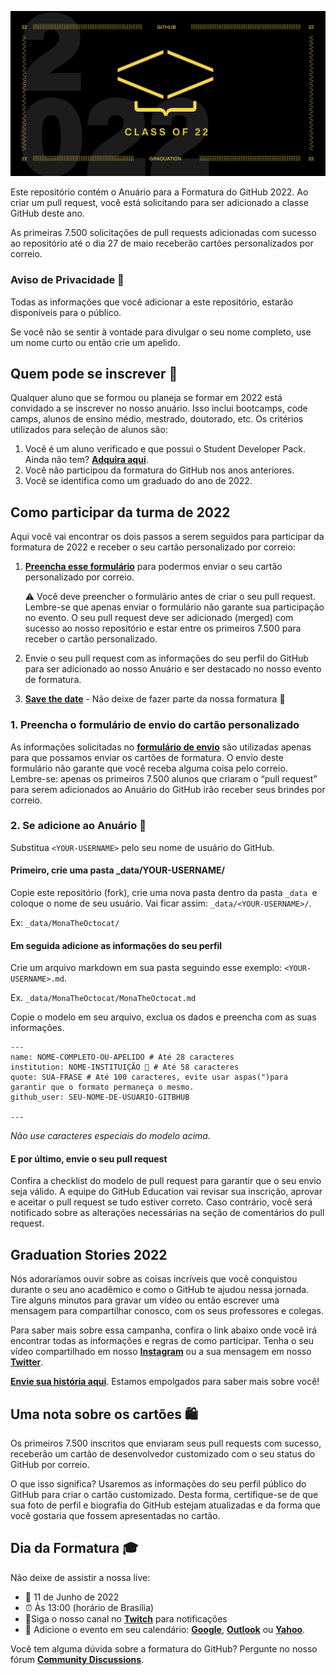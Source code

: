 ![Main Banner](https://github.com/education/GitHubGraduation-2022/raw/main/assets/GHG_Blog_1.jpg)


Este repositório contém o Anuário para a Formatura do GitHub 2022. Ao criar um pull request, você está solicitando para ser adicionado a classe GitHub deste ano. 

As primeiras 7.500 solicitações de pull requests adicionadas com sucesso ao repositório até o dia 27 de maio receberão cartões personalizados por correio. 


### Aviso de Privacidade 👀

Todas as informações que você adicionar a este repositório, estarão disponíveis para o público.

Se você não se sentir à vontade para divulgar o seu nome completo, use um nome curto ou então crie um apelido.  


## Quem pode se inscrever 📝

Qualquer aluno que se formou ou planeja se formar em 2022 está convidado a se inscrever no nosso anuário. Isso inclui bootcamps, code camps, alunos de ensino médio, mestrado, doutorado, etc. Os critérios utilizados para seleção de alunos são: 



1. Você é um aluno verificado e que possui o Student Developer Pack. Ainda não tem? **[Adquira aqui](https://education.github.com/discount_requests/student_application?utm_source=2022-06-11-GitHubGraduation)**. 
2. Você não participou da formatura do GitHub nos anos anteriores. 
3. Você se identifica como um graduado do ano de 2022. 

## Como participar da turma de 2022


Aqui você vai encontrar os dois passos a serem seguidos para participar da formatura de 2022 e receber o seu cartão personalizado por correio: 



1. **[Preencha esse formulário](https://airtable.com/shrVMo8ItH4wjsO9f)** para podermos enviar o seu cartão personalizado por correio.

    ⚠️ ️Você deve preencher o formulário antes de criar o seu pull request. Lembre-se que apenas enviar o formulário não garante sua participação no evento. O seu pull request deve ser adicionado (merged) com sucesso ao nosso repositório e estar entre os primeiros 7.500 para receber o cartão personalizado.  

2. Envie o seu pull request com as informações do seu perfil do GitHub para ser adicionado ao nosso Anuário e ser destacado no nosso evento de formatura. 
3. **[Save the date](https://education.github.com/events)** - Não deixe de fazer parte da nossa formatura 🥳

### 1. Preencha o formulário de envio do cartão personalizado


As informações solicitadas no **[formulário de envio](https://airtable.com/shrVMo8ItH4wjsO9f)** são utilizadas apenas para que possamos enviar os cartões de formatura. O envio deste formulário não garante que você receba alguma coisa pelo correio. Lembre-se: apenas os primeiros 7.500 alunos que criaram o “pull request” para serem adicionados ao Anuário do GitHub irão receber seus brindes por correio. 


### 2. Se adicione ao Anuário 🏫

Substitua `<YOUR-USERNAME>` pelo seu nome de usuário do GitHub. 


#### Primeiro, crie uma pasta _data/YOUR-USERNAME/

Copie este repositório (fork), crie uma nova pasta dentro da pasta `_data `e coloque o nome de seu usuário. Vai ficar assim: `_data/<YOUR-USERNAME>/`. 

Ex:  `_data/MonaTheOctocat/`


#### Em seguida adicione as informações do seu perfil 

Crie um arquivo markdown em sua pasta seguindo esse exemplo: `<YOUR-USERNAME>.md`. 

Ex. `_data/MonaTheOctocat/MonaTheOctocat.md`

Copie o modelo em seu arquivo, exclua os dados e preencha com as suas informações. 


```
---
name: NOME-COMPLETO-OU-APELIDO # Até 28 caracteres  
institution: NOME-INSTITUIÇÃO 🚩 # Até 58 caracteres
quote: SUA-FRASE # Até 100 caracteres, evite usar aspas(")para garantir que o formato permaneça o mesmo. 
github_user: SEU-NOME-DE-USUARIO-GITBHUB

---
```


_Não use caracteres especiais do modelo acima._

#### E por último, envie o seu pull request

Confira a checklist do modelo de pull request para garantir que o seu envio seja válido. A equipe do GitHub Education vai revisar sua inscrição, aprovar e aceitar o pull request se tudo estiver correto. Caso contrário, você será notificado sobre as alterações necessárias na seção de comentários do pull request. 


## Graduation Stories 2022

Nós adoraríamos ouvir sobre as coisas incríveis que você conquistou durante o seu ano acadêmico e como o GitHub te ajudou nessa jornada. Tire alguns minutos para gravar um vídeo ou então escrever uma mensagem para compartilhar conosco, com os seus professores e colegas.

Para saber mais sobre essa campanha, confira o link abaixo onde você irá encontrar todas as informações e regras de como participar. Tenha o seu vídeo compartilhado em nosso **[Instagram](https://www.instagram.com/githubeducation/)** ou a sua mensagem em nosso **[Twitter](https://twitter.com/GitHubEducation)**. 

**[Envie sua história aqui](https://drive.google.com/file/d/1AcgUKLXx6WIC5s4eanzOfj8EsiYHARrt/view?usp=sharing)**. Estamos empolgados para saber mais sobre você!


## Uma nota sobre os cartões 🛍

Os primeiros 7.500 inscritos que enviaram seus pull requests com sucesso, receberão um cartão de desenvolvedor customizado com o seu status do GitHub por correio.  

O que isso significa? Usaremos as informações do seu perfil público do GitHub para criar o cartão customizado. Desta forma, certifique-se de que sua foto de perfil e biografia do GitHub estejam atualizadas e da forma que você gostaria que fossem apresentadas no cartão. 


## Dia da Formatura 🎓

Não deixe de assistir a nossa live: 

* 📆 11 de Junho de 2022 
* ⏰ Às 13:00 (horário de Brasília)  
* 📍Siga o nosso canal no **[Twitch](https://twitch.tv/githubeducation)** para notificações 
* 📎 Adicione o evento em seu calendário: **[Google](https://calendar.google.com/calendar/render?action=TEMPLATE&dates=20220611T160000Z%2F20220611T180000Z&details=&location=https%3A%2F%2Fwww.twitch.tv%2Fgithubeducation&text=%F0%9F%8E%89%F0%9F%8E%8A%20GitHub%20Graduation%202022%20%F0%9F%8E%89%F0%9F%8E%8A)**, **[Outlook](https://outlook.live.com/calendar/0/deeplink/compose?allday=false&body=&enddt=2022-06-11T18%3A00%3A00%2B00%3A00&location=https%3A%2F%2Fwww.twitch.tv%2Fgithubeducation&path=%2Fcalendar%2Faction%2Fcompose&rru=addevent&startdt=2022-06-11T16%3A00%3A00%2B00%3A00&subject=%F0%9F%8E%89%F0%9F%8E%8A%20GitHub%20Graduation%202022%20%F0%9F%8E%89%F0%9F%8E%8A)** ou **[Yahoo](https://calendar.yahoo.com/?desc=&dur=&et=20220611T180000Z&in_loc=https%3A%2F%2Fwww.twitch.tv%2Fgithubeducation&st=20220611T160000Z&title=%F0%9F%8E%89%F0%9F%8E%8A%20GitHub%20Graduation%202022%20%F0%9F%8E%89%F0%9F%8E%8A&v=60)**. 

Você tem alguma dúvida sobre a formatura do GitHub? Pergunte no nosso fórum **[Community Discussions](https://github.com/orgs/github-community/discussions/categories/github-education)**.
